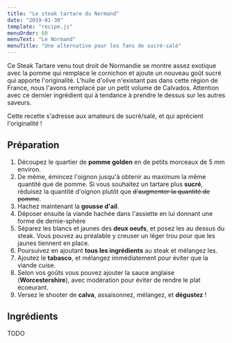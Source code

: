 ```yaml
---
title: "Le steak tartare du Normand"
date: "2019-01-30"
template: "recipe.js"
menuOrder: 60
menuText: "Le Normand"
menuTitle: "Une alternative pour les fans de sucré-salé"
---
```


Ce Steak Tartare venu tout droit de Normandie se montre assez exotique avec la pomme qui remplace le cornichon et ajoute un nouveau goût sucré qui apporte l'originalité. L'huile d'olive n'existant pas dans cette région de France, nous l'avons remplacé par un petit volume de Calvados. Attention avec ce dernier ingrédient qui à tendance à prendre le dessus sur les autres saveurs.

Cette recette s'adresse aux amateurs de sucré/salé, et qui aprécient l'originalité !

## Préparation

1. Découpez le quartier de **pomme golden** en de petits morceaux de 5 mm environ.
1. De même, émincez l'oignon jusqu'à obtenir au maximum la même quantité que de pomme.
   Si vous souhaitez un tartare plus **sucré**, réduisez la quantité d'oignon plutôt que
   ~~d'augmenter la quantité de pomme~~.
1. Hachez maintenant la **gousse d'ail**.
1. Déposer ensuite la viande hachée dans l'assiette en lui donnant une forme de demie-sphère
1. Séparez les blancs et jaunes des **deux oeufs**, et posez les au dessus du steak.
   Vous pouvez au préalable y creuser un léger trou pour que les jaunes tiennent en place.
1. Poursuivez en ajoutant **tous les ingrédients** au steak et mélangez les.
1. Ajoutez le **tabasco**, et mélangez immédiatement pour éviter que la viande cuise.
1. Selon vos goûts vous pouvez ajouter la sauce anglaise (**Worcestershire**),
   avec modération pour éviter de rendre le plat écoeurant.
1. Versez le shooter de **calva**, assaisonnez, mélangez, et **dégustez** !

## Ingrédients

TODO

